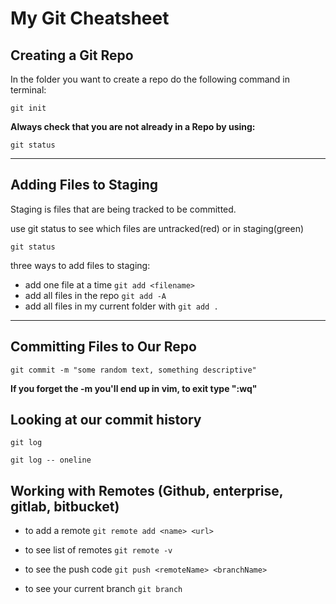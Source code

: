 # My Git Cheatsheet

## Creating a Git Repo

In the folder you want to create a repo do the following command in terminal:

```
git init
```

**Always check that you are not already in a Repo by using:**

```
git status
```

- - -

## Adding Files to Staging

Staging is files that are being tracked to be committed.

use git status to see which files are untracked(red) or in staging(green)
```
git status
```

three ways to add files to staging:

- add one file at a time `git add <filename>`
- add all files in the repo `git add -A`
- add all files in my current folder with `git add .`

- - -

## Committing Files to Our Repo

```
git commit -m "some random text, something descriptive"
```

**If you forget the -m you'll end up in vim, to exit type ":wq"**

## Looking at our commit history

```
git log
```

```
git log -- oneline
```

## Working with Remotes (Github, enterprise, gitlab, bitbucket)

- to add a remote `git remote add <name> <url>`

- to see list of remotes `git remote -v`

- to see the push code `git push <remoteName> <branchName>`

- to see your current branch `git branch`